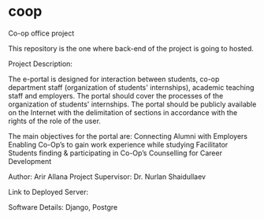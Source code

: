 # coop
Co-op office project

This repository is the one where back-end of the project is going to hosted.

Project Description:

The e-portal is designed for interaction between students, co-op department staff (organization of students' internships), academic teaching staff and employers. The portal should cover the processes of the organization of students' internships. The portal should be publicly available on the Internet with the delimitation of sections in accordance with the rights of the role of the user.

The main objectives for the portal are: 
Connecting Alumni with Employers 
Enabling Co-Op’s to gain work experience while studying 
Facilitator Students finding & participating in Co-Op’s 
Counselling for Career Development 

Author: Arir Allana
Project Supervisor: Dr. Nurlan Shaidullaev

Link to Deployed Server:

Software Details: Django, Postgre

